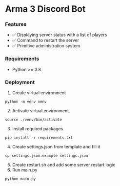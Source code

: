 # Arma 3 Discord Bot
### Features
* ✅ Displaying server status with a list of players
* ✅ Command to restart the server
* ✅ Primitive administration system

### Requirements
* Python >= 3.8

### Deployment

1. Create virtual environment
```
python -m venv venv
```
2. Activate virtual environment
```
source ./venv/bin/activate
```
3. Install required packages
```
pip install -r requirements.txt
```
4. Create settings.json from template and fill it
```
cp settings.json.example settings.json
```
5. Create restart.sh and add some server restart logic
6. Run main.py
```
python main.py
```